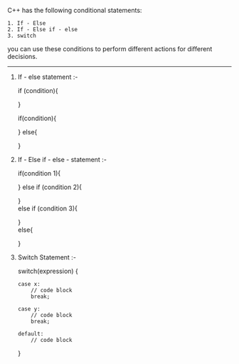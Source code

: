 C++ has the following conditional statements:

    1. If - Else
    2. If - Else if - else
    3. switch

you can use these conditions to perform different actions for different decisions.

______________________________________________________________________________________________

1.  If - else statement :-

    if (condition){

    }

    if(condition){

    }
    else{

    }



2.  If - Else if - else - statement :-

    if(condition 1){

    }
    else if (condition 2){

    }  
    else if (condition 3){

    }  
    else{

    }



3.  Switch Statement :-

    switch(expression)
    {

        case x:
            // code block
            break;

        case y:
            // code block
            break;

        default:
            // code block
    }
